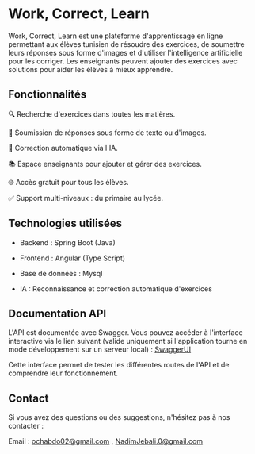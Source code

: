# Work, Correct, Learn

Work, Correct, Learn est une plateforme d'apprentissage en ligne permettant aux élèves tunisien de résoudre des exercices, de soumettre leurs réponses sous forme d'images et d'utiliser l'intelligence artificielle pour les corriger. Les enseignants peuvent ajouter des exercices avec solutions pour aider les élèves à mieux apprendre.

## Fonctionnalités

🔍 Recherche d'exercices dans toutes les matières.

📝 Soumission de réponses sous forme de texte ou d'images.

🤖 Correction automatique via l'IA.

📚 Espace enseignants pour ajouter et gérer des exercices.

🌐 Accès gratuit pour tous les élèves.

✅ Support multi-niveaux : du primaire au lycée.

## Technologies utilisées

- Backend : Spring Boot (Java)

- Frontend : Angular (Type Script)

- Base de données : Mysql

- IA : Reconnaissance et correction automatique d'exercices

## Documentation API
L'API est documentée avec Swagger. Vous pouvez accéder à l'interface interactive via le lien suivant (valide uniquement si l'application tourne en mode développement sur un serveur local)  :
[SwaggerUI](http://localhost:8080/swagger-ui/index.html)

Cette interface permet de tester les différentes routes de l'API et de comprendre leur fonctionnement.

## Contact

Si vous avez des questions ou des suggestions, n'hésitez pas à nos contacter :

Email : ochabdo02@gmail.com , NadimJebali.0@gmail.com 
